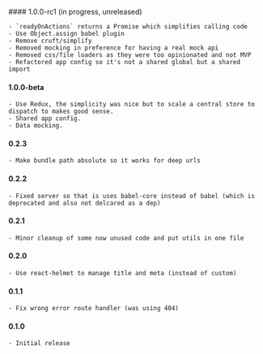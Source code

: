 #### 1.0.0-rc1 (in progress, unreleased)

	- `readyOnActions` returns a Promise which simplifies calling code
	- Use Object.assign babel plugin
	- Remove cruft/simplify
	- Removed mocking in preference for having a real mock api
	- Removed css/file loaders as they were too opinionated and not MVP
	- Refactored app config so it's not a shared global but a shared import

#### 1.0.0-beta

	- Use Redux, the simplicity was nice but to scale a central store to dispatch to makes good sense.
	- Shared app config.
	- Data mocking.

#### 0.2.3

	- Make bundle path absolute so it works for deep urls

#### 0.2.2

	- Fixed server so that is uses babel-core instead of babel (which is deprecated and also not delcared as a dep)

#### 0.2.1

	- Minor cleanup of some now unused code and put utils in one file

#### 0.2.0

	- Use react-helmet to manage title and meta (instead of custom)

#### 0.1.1

	- Fix wrong error route handler (was using 404)

#### 0.1.0

	- Initial release
